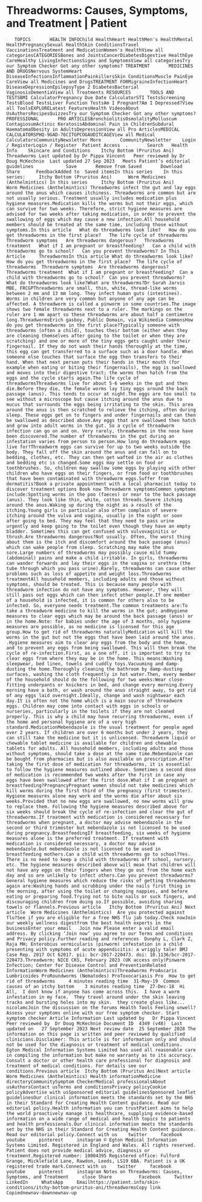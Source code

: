 # Threadworms: Causes, Symptoms, and Treatment | Patient

       TOPICS       HEALTH INFOChild HealthHeart HealthMen's HealthMental HealthPregnancySexual HealthSkin ConditionsTravel VaccinationsTreatment and MedicationWomen's HealthView all categoriesCATEGORIESBones and JointsCancerDiabetesDigestive HealthEye CareHealthy LivingInfectionsSigns and SymptomsView all categoriesTry our Symptom Checker Got any other symptoms? TREATMENT       MEDICINES AND DRUGSNervous SystemHeart DiseaseInfectionsInflammationPainkillersSkin ConditionsMuscle PainEye CareView all Medicines and DrugsTREATMENT FORMigraineInfectionHeart DiseaseDepressionEpilepsyType 2 DiabetesBacterial VaginosisDementiaView all Treatments RESOURCES       TOOLS AND TESTSBMI CalculatorPregnancy Due Date CalculatorSTI TestsScreening TestsBlood TestsLiver Function TestsAm I Pregnant?Am I Depressed?View all ToolsEXPLORELatest FeaturesHealth VideosAbout UsAuthorsRecipesQuizzesTry our Symptom Checker Got any other symptoms? PROFESSIONAL       PRO ARTICLESBronchiolitisOsmolalityMolluscum ContagiosumActinic KeratosisAbdominal Pain in ChildrenSubdural HaematomaObesity in AdultsDepressionView all Pro ArticlesMEDICAL CALCULATORSPHQ-9GAD-76CITGPCOGAUDITCAGEView all Medical CalculatorsCommunityNewsletter More       CommunityNewsletter    Login / RegisterLogin / Register  Patient Access  .       Search   Health Info    Skincare and Conditions    Itchy Bottom (Pruritus Ani)  Threadworms Last updated by Dr Pippa Vincent   Peer reviewed by Dr Doug McKechnie  Last updated 27 Sep 2023   Meets Patient’s editorial guidelines            Save       Remove from Saved       Download      Share      FeedbackAdded to  Saved itemsIn this series    In this series:     Itchy Bottom (Pruritus Ani)      Worm Medicines (Anthelmintics) In this series     Itchy Bottom (Pruritus Ani)      Worm Medicines (Anthelmintics) Threadworms infect the gut and lay eggs around the anus which causes itchiness. Threadworms are common but are not usually serious. Treatment usually includes medication plus hygiene measures.Medication kills the worms but not their eggs, which can survive for two weeks. Therefore, strict hygiene measures are advised for two weeks after taking medication, in order to prevent the swallowing of eggs which may cause a new infection.All household members should be treated at the same time, including those without symptoms.In this article   What do threadworms look like?   How do you get threadworms in the first place?   The life cycle of threadworms   Threadworm symptoms   Are threadworms dangerous?   Threadworms treatment   What if I am pregnant or breastfeeding?   Can a child with threadworms go to school?   Can you prevent threadworms? In This Article     ThreadwormsIn this article What do threadworms look like?  How do you get threadworms in the first place?  The life cycle of threadworms  Threadworm symptoms  Are threadworms dangerous?  Threadworms treatment  What if I am pregnant or breastfeeding?  Can a child with threadworms go to school?  Can you prevent threadworms? What do threadworms look like?What are threadworms?Dr Sarah Jarvis MBE, FRCGPThreadworms are small, thin, white, thread-like worms between 2 mm and 13 mm long. They infect human guts (intestines). Worms in children are very common but anyone of any age can be affected. A threadworm is called a pinworm in some countries.The image shows two female threadworms next to a ruler. The markings on the ruler are 1 mm apart so these threadworms are about half a centimetre long.ThreadwormsErich gasboy, Public Domain, via Wikimedia CommonsHow do you get threadworms in the first place?Typically someone with threadworms (often a child), touches their bottom (either when they are cleaning themselves after going to the toilet or when they are scratching) and one or more of the tiny eggs gets caught under their fingernail. If they do not wash their hands thoroughly at the time, this egg can get transferred to a surface such as a door handle. When someone else touches that surface the egg then transfers to their hand. When that next person puts their hands in their mouth (for example when eating or biting their fingernails), the egg is swallowed and moves into their digestive tract; the worms then hatch from the eggs and the cycle starts again.The life cycle of threadwormsThreadworms live for about 5-6 weeks in the gut and then die.Before they die, the female worms lay tiny eggs around the back passage (anus). This tends to occur at night.The eggs are too small to see without a microscope but cause itching around the anus due to mucus that surrounds the eggs being irritating to the skin. This area around the anus is then scratched to relieve the itching, often during sleep. These eggs get on to fingers and under fingernails and can then be swallowed as described above.Any eggs that are swallowed then hatch and grow into adult worms in the gut. So a cycle of threadworm infection can go on and on. Very rarely, threadworms in the nose have been discovered.The number of threadworms in the gut during an infestation varies from person to person.How long do threadworm eggs live for?Threadworm eggs can survive for up to two weeks outside the body. They fall off the skin around the anus and can fall on to bedding, clothes, etc. They can then get wafted in the air as clothes and bedding etc is changed.Some eggs may settle on food or toothbrushes. So, children may swallow some eggs by playing with other children who have eggs on their fingers, or from food or toothbrushes that have been contaminated with threadworm eggs.Suffer from dermatitis?Book a private appointment with a local pharmacist today to discover treatment options Book now Threadworm symptomsCommon symptoms include:Spotting worms in the poo (faeces) or near to the back passage (anus). They look like thin, white, cotton threads.Severe itching around the anus.Waking up during the night as a result of the itching.Young girls in particular also often complain of severe itching around the vulva and vagina, usually in the night or soon after going to bed. They may feel that they need to pass urine urgently and keep going to the toilet even though they have an empty bladder. Sometimes this can get confused with vulvovaginitis or thrush.Are threadworms dangerous?Not usually. Often, the worst thing about them is the itch and discomfort around the back passage (anus) which can wake people from sleep. Scratching may make the anus sore.Large numbers of threadworms may possibly cause mild tummy (abdominal) pains and make a child irritable. In girls, threadworms can wander forwards and lay their eggs in the vagina or urethra (the tube through which you pass urine).Rarely, threadworms can cause other problems such as loss of appetite and weight loss.Threadworms treatmentAll household members, including adults and those without symptoms, should be treated. This is because many people with threadworm infection do not have any symptoms. However, they will still pass out eggs which can then infect other people.If one member of a household is infected, it is common for others also to be infected. So, everyone needs treatment.The common treatments are:To take a threadworm medicine to kill the worms in the gut; andHygiene measures to clear eggs which may be around the back passage (anus) or in the home.Note: for babies under the age of 3 months, only hygiene measures are possible, as no medicine is licensed for this age group.How to get rid of threadworms naturallyMedication will kill the worms in the gut but not the eggs that have been laid around the anus. .Hygiene measures aim to clear any eggs from the body and the home, and to prevent any eggs from being swallowed. This will then break the cycle of re-infection.First, as a one off, it is important to try to clear eggs from where they may be in the home. This means:Washing sleepwear, bed linen, towels and cuddly toys.Vacuuming and damp-dusting the home.Thoroughly cleaning the bathroom by damp-dusting surfaces, washing the cloth frequently in hot water.Then, every member of the household should do the following for two weeks:Wear close-fitting underpants or knickers in bed, and change every morning.Every morning have a bath, or wash around the anus straight away, to get rid of any eggs laid overnight.Ideally, change and wash nightwear each day.It is often not the home which is a main source of threadworm eggs. Children may come into contact with eggs in schools or nurseries, particularly in the toilets if they are not cleaned properly. This is why a child may have recurring threadworms, even if the home and personal hygiene are of a very high standard.MedicationMebendazole is the usual treatment for people aged over 2 years. If children are over 6 months but under 2 years, they can still take the medicine but it is unlicensed. Threadworm liquid or chewable tablet medicine is available for children and chewable tablets for adults. All household members, including adults and those without symptoms, should take a dose at the same time.Mebendazole can be bought from pharmacies but is also available on prescription.After taking the first dose of medication for threadworms, it is essential to follow the hygiene measures outlined above. Sometimes a second dose of medication is recommended two weeks after the first in case any eggs have been swallowed after the first dose.What if I am pregnant or breastfeeding?PregnancyPregnant women should not take medicines which kill worms during the first third of the pregnancy (first trimester). Hygiene measures alone may work and the worms die after about six weeks.Provided that no new eggs are swallowed, no new worms will grow to replace them. Following the hygiene measures described above for six weeks should break the cycle of re-infection and clear the gut of threadworms.If treatment with medication is considered necessary for threadworms when pregnant, a doctor may advise mebendazole in the second or third trimester but mebendazole is not licensed to be used during pregnancy.BreastfeedingIf breastfeeding, six weeks of hygiene measures alone is the preferred treatment. If treatment with medication is considered necessary, a doctor may advise mebendazole.but mebendazole is not licensed to be used in breastfeeding mothers.Can a child with threadworms go to school?Yes. There is no need to keep a child with threadworms off school, nursery, etc. The hygiene measures described above will mean that children will not have any eggs on their fingers when they go out from the home each day and so are unlikely to infect others.Can you prevent threadworms?General hygiene measures which reduce the risks of getting threadworms again are:Washing hands and scrubbing under the nails first thing in the morning, after using the toilet or changing nappies, and before eating or preparing food.Trying not to bite nails or suck fingers, and discouraging children from doing so.If possible, avoiding sharing towels or flannels.Previous article   Itchy Bottom (Pruritus Ani) Next article  Worm Medicines (Anthelmintics)  Are you protected against flu?See if you are eligible for a free NHS flu jab today.Check nowJoin our weekly wellness digestfrom the best health experts in the businessEnter your email   Join now Please enter a valid email address. By clicking ‘Join now’ you agree to our Terms and conditions and Privacy policy.Further reading and references  Dunphy L, Clark Z, Raja MH; Enterobius vermicularis (pinworm) infestation in a child presenting with symptoms of acute appendicitis: a wriggly tale! BMJ Case Rep. 2017 Oct 62017. pii: bcr-2017-220473. doi: 10.1136/bcr-2017-220473.Threadworm; NICE CKS, February 2023 (UK access only)Pinworm Infection; Center for Disease Control and PreventionRelated InformationWorm Medicines (Anthelmintics)Threadworms ProAscaris Lumbricoides ProRoundworms (Nematodes) ProToxocariasis Pro  How to get rid of threadworms     4 minutes reading time  31-May-19  Common causes of an itchy bottom    3 minutes reading time  27-Dec-18  Hi All,  I dont know if anyone has come across this.  I have a worm infestation in my face.  They travel around under the skin leaving tracks and bursting holes into my skin.  they create glass like...   nicolamcJoin the discussion on the forums Health Tools Feeling unwell?Assess your symptoms online with our free symptom checker. Start symptom checker Article Information Last updated by   Dr Pippa Vincent Peer reviewed by  Dr Doug McKechnie Document ID  4349 (v48)  Last updated on   27 September 2023 Next review date  25 September 2028 The information on this page is written and peer reviewed by qualified clinicians.Disclaimer: This article is for information only and should not be used for the diagnosis or treatment of medical conditions. Egton Medical Information Systems Limited has used all reasonable care in compiling the information but make no warranty as to its accuracy. Consult a doctor or other health care professional for diagnosis and treatment of medical conditions. For details see our conditions.Previous article  Itchy Bottom (Pruritus Ani)Next article Worm Medicines (Anthelmintics) Health informationMedicine directoryCommunitySymptom CheckerMedical professionalsAbout usAuthorsContact usTerms and conditionsPrivacy policyCookie policyAdvertise with usSponsored editorial guidelinesSponsored leaflet guidelinesOur clinical information meets the standards set by the NHS in their Standard for Creating Health Content guidance. Read our editorial policy.Health information you can trustPatient aims to help the world proactively manage its healthcare, supplying evidence-based information on a wide range of medical and health topics to patients and health professionals.Our clinical information meets the standards set by the NHS in their Standard for Creating Health Content guidance. Read our editorial policy.Connect with us    twitter     facebook     youtube     pinterest     instagram © Egton Medical Information Systems Limited. Registered in England and Wales. All rights reserved. Patient does not provide medical advice, diagnosis or treatment.Registered number: 10004395 Registered office: Fulford Grange, Micklefield Lane, Rawdon, Leeds, LS19 6BA. Patient is a UK registered trade mark.Connect with us    twitter     facebook     youtube     pinterest     instagram Notes on Threadworms: Causes, Symptoms, and Treatment     close Share          Facebook     Twitter     LinkedIn     WhatsApp     Emailhttps://patient.info/skin-conditions/itchy-bottom-pruritus-ani/threadwormsCopy link Copiednewnav-downnewnav-up


